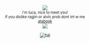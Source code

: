 <p align="center">

<p align="center"

<br><sup><img src="https://komarev.com/ghpvc/?username=alvaiuca&color=992321">
<br> i'm luca, nice to meet you! 
<br> if you dislike ragjin or alvlc prob dont int w me
<br> [atabook](https://lucabalsa.atabook.org) 
<br> ![](https://64.media.tumblr.com/b43a9846217de88168ed675b12d55f68/5abdc072b5a6f336-94/s1280x1920/f463f0d6d3430c88ca09b51bc3d21fcc9d92f041.gif)
<br>
<br> <a href="https://www.last.fm/user/valfen"><img src="https://lastfm-recently-played.vercel.app/api?user=valfen&footer_style=compact_stats&count=1&width=500&loved=true&header_style=none&bg_color=000000" alt="hai"></a>
<br>


<br>
